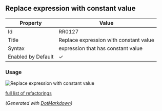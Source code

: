 ## Replace expression with constant value

| Property           | Value                                  |
| ------------------ | -------------------------------------- |
| Id                 | RR0127                                 |
| Title              | Replace expression with constant value |
| Syntax             | expression that has constant value     |
| Enabled by Default | &#x2713;                               |

### Usage

![Replace expression with constant value](../../images/refactorings/ReplaceExpressionWithConstantValue.png)

[full list of refactorings](Refactorings.md)

*\(Generated with [DotMarkdown](http://github.com/JosefPihrt/DotMarkdown)\)*